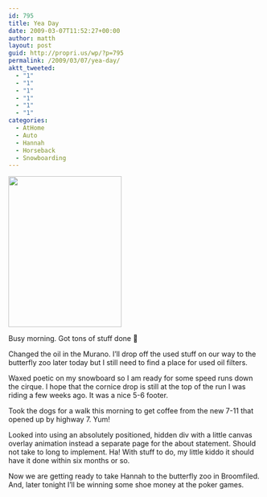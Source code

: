 ```yaml
---
id: 795
title: Yea Day
date: 2009-03-07T11:52:27+00:00
author: matth
layout: post
guid: http://propri.us/wp/?p=795
permalink: /2009/03/07/yea-day/
aktt_tweeted:
  - "1"
  - "1"
  - "1"
  - "1"
  - "1"
  - "1"
categories:
  - AtHome
  - Auto
  - Hannah
  - Horseback
  - Snowboarding
---
```

[<img class="alignnone size-full wp-image-364" src="http://hippeelee.com/blog/wp-content/uploads/2009/03/p-640-480-ca6dbc4a-5c57-401c-8e8c-d4b086996e4f.jpeg" alt="" width="225" height="300" />](http://hippeelee.com/blog/wp-content/uploads/2009/03/p-640-480-ca6dbc4a-5c57-401c-8e8c-d4b086996e4f.jpeg)

Busy morning. Got tons of stuff done 🙂

Changed the oil in the Murano. I&#8217;ll drop off the used stuff on our way to the butterfly zoo later today but I still need to find a place for used oil filters.

Waxed poetic on my snowboard so I am ready for some speed runs down the cirque. I hope that the cornice drop is still at the top of the run I was riding a few weeks ago. It was a nice 5-6 footer.

Took the dogs for a walk this morning to get coffee from the new 7-11 that opened up by highway 7. Yum!

Looked into using an absolutely positioned, hidden div with a little canvas overlay animation instead a separate page for the about statement. Should not take to long to implement. Ha! With stuff to do, my little kiddo it should have it done within six months or so.

Now we are getting ready to take Hannah to the butterfly zoo in Broomfiled. And, later tonight I&#8217;ll be winning some shoe money at the poker games.
